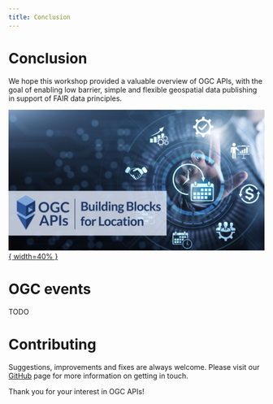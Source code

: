 ```yaml
---
title: Conclusion
---
```


# Conclusion

We hope this workshop provided a valuable overview of OGC APIs, with the goal of enabling low barrier, simple and flexible geospatial data publishing in support of FAIR data principles.

[![OGC APIs banner](assets/images/OGC_APIs_banner.jpg){ width=40% }](https://ogcapi.ogc.org)

# OGC events

TODO

# Contributing

Suggestions, improvements and fixes are always welcome. Please visit our [GitHub](https://github.com/opengeospatial/ogcapi-workshop)
page for more information on getting in touch.

Thank you for your interest in OGC APIs!
